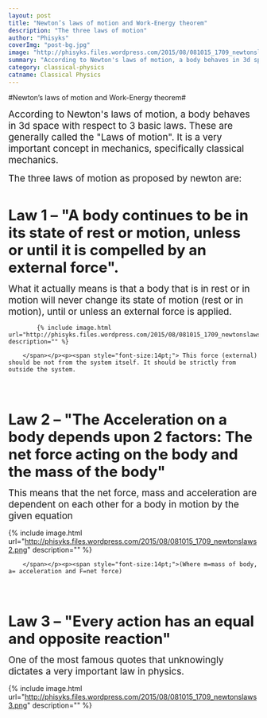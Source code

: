 ```yaml
---
layout: post
title: "Newton’s laws of motion and Work-Energy theorem"
description: "The three laws of motion"
author: "Phisyks"
coverImg: "post-bg.jpg"
image: "http://phisyks.files.wordpress.com/2015/08/081015_1709_newtonslaws2.png"
summary: "According to Newton's laws of motion, a body behaves in 3d space with respect to 3 basic laws. These are generally called..."
category: classical-physics
catname: Classical Physics
---
```


#Newton’s laws of motion and Work-Energy theorem#

<p><span style="font-size:14pt;">According to Newton's laws of motion, a body behaves in 3d space with respect to 3 basic laws. These are generally called the "Laws of motion". It is a very important concept in mechanics, specifically classical mechanics.
</span></p><p><span style="font-size:14pt;">The three laws of motion as proposed by newton are:
</span></p><p>
 </p><p><span style="font-size:22pt;"><strong>Law 1 – "A body continues to be in its state of rest or motion, unless or until it is compelled by an external force".
</strong></span></p><p><span style="font-size:14pt;">What it actually means is that a body that is in rest or in motion will never change its state of motion (rest or in motion), until or unless an external force is applied.
</span></p><p><span style="font-size:14pt;">
			
			{% include image.html url="http://phisyks.files.wordpress.com/2015/08/081015_1709_newtonslaws1.png" description="" %}

		</span></p><p><span style="font-size:14pt;"> This force (external) should be not from the system itself. It should be strictly from outside the system.
</span></p><p style="margin-left:36pt;">
 </p><p style="margin-left:36pt;">
 </p><p><span style="font-size:22pt;"><strong>Law 2 – "The Acceleration on a body depends upon 2 factors: The net force acting on the body and the mass of the body" 
</strong></span></p><p><span style="font-size:14pt;">This means that the net force, mass and acceleration are dependent on each other for a body in motion by the given equation 
</span></p><p>{% include image.html url="http://phisyks.files.wordpress.com/2015/08/081015_1709_newtonslaws2.png" description="" %}<span style="font-size:14pt;">

		</span></p><p><span style="font-size:14pt;">(Where m=mass of body, a= acceleration and F=net force)    
</span></p><p>
 </p><p>
 </p><p><span style="font-size:22pt;"><strong>Law 3 – "Every action has an equal and opposite reaction"
</strong></span></p><p><span style="font-size:14pt;">One of the most famous quotes that unknowingly dictates a very important law in physics.        
</span></p><p>{% include image.html url="http://phisyks.files.wordpress.com/2015/08/081015_1709_newtonslaws3.png" description="" %}</p>
